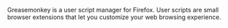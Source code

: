 Greasemonkey is a user script manager for Firefox.
User scripts are small browser extensions that let you customize your
web browsing experience.
